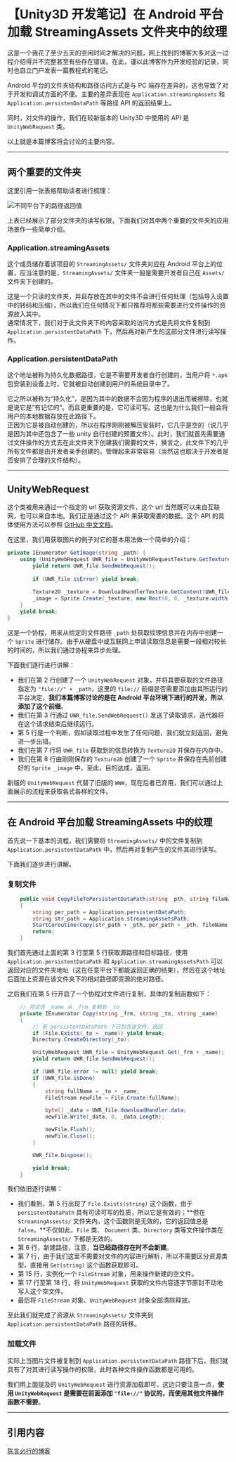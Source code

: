 # 【Unity3D 开发笔记】在 Android 平台加载 StreamingAssets 文件夹中的纹理

这是一个我花了至少五天的空闲时间才解决的问题，网上找到的博客大多对这一过程介绍得并不完整甚至有些存在错误。在此，谨以此博客作为开发经验的记录，同时也自立门户发表一篇教程式的笔记。

Android 平台的文件夹结构和路径访问方式是与 PC 端存在差异的，这也导致了对于开发和调试方面的不便。主要的差异表现在 `Application.streamingAssets` 和 `Application.persistenDataPath` 等路径 API 的返回结果上。

同时，对文件的操作，我们在较新版本的 Unity3D 中使用的 API 是 `UnityWebRequest` 类。

以上就是本篇博客将会讨论的主要内容。

---

## 两个重要的文件夹

这里引用一张表格帮助读者进行梳理：

![不同平台下的路径返回值](https://pic.imgdb.cn/item/652ff65bc458853aef1b4d8e.png)

上表已经展示了部分文件夹的读写权限，下面我们对其中两个重要的文件夹的应用场景作一些简单介绍。

### Application.streamingAssets

这个成员储存着该项目的 `StreamingAssets/` 文件夹对应在 Android 平台上的位置，应当注意的是，`StreamingAssets/` 文件夹一般是需要开发者自己在 `Assets/` 文件夹下创建的。 

这是一个只读的文件夹，并且存放在其中的文件不会进行任何处理（包括导入设置中的转码和压缩），所以我们在任何情况下都只推荐将那些需要进行文件操作的资源放入其中。  
通常情况下，我们对于此文件夹下的内容采取的访问方式是先将文件复制到 `Application.persistentDataPath` 下，然后再对新产生的这部分文件进行读写操作。

### Application.persistentDataPath

这个地址被称为持久化数据路径，它是不需要开发者自行创建的，当用户将 `*.apk` 包安装到设备上时，它就被自动创建到用户的系统目录中了。

它之所以被称为“持久化”，是因为其中的数据不会因为程序的退出而被擦除，也就是说它是“有记忆的”。而且更重要的是，它可读可写。这也是为什么我们一般会将用户的本地数据存放在此路径下。  
正因为它是被自动创建的，所以在程序刚刚被解压安装时，它几乎是空的（说几乎是因为其中还包含了一些 unity 自行创建的预置文件）。此时，我们就首先需要通过文件操作的方式去在此文件夹下创建我们需要的文件，换言之，此文件下的几乎所有文件都是由开发者亲手创建的，管理起来非常容易（当然这也取决于开发者是否安排了合理的文件结构）。

---

## UnityWebRequest

这个类被用来通过一个指定的 url 获取资源文件，这个 url 当然既可以来自互联网，也可以来自本地。我们正是通过这个 API 来获取需要的数据。这个 API 的具体使用方法可以参照 [GitHub 中文文档](https://docs.unity3d.com/cn/2019.4/Manual/UnityWebRequest.html)。

在这里，我们用获取图片的例子对它的基本用法做一个简单的介绍：

```csharp
private IEnumerator GetImage(string _path) {
    using (UnityWebRequest UWR_file = UnityWebRequestTexture.GetTexture("file://" + _path) {
        yield return UWR_file.SendWebRequest();
        
        if (UWR_file.isError) yield break;
        
        Texture2D _texture = DownloadHandlerTexture.GetContent(UWR_file);
        _image = Sprite.Create(_texture, new Rect(0, 0, _texture.width, _texture.height), Vector2.zero);
    }
    yield break;
}
```

这是一个协程，用来从给定的文件路径 `_path` 处获取纹理信息并在内存中创建一个 `Sprite` 进行储存。由于从硬盘中或互联网上申请读取信息是需要一段相对较长的时间的，所以我们通过协程来异步处理。

下面我们逐行进行讲解：

- 我们在第 2 行创建了一个 `UnityWebRequest` 对象，并将其要获取的文件路径指定为 `"file://" + _path`，这里的 `file://` 前缀是否需要添加由其所运行的平台决定，**我们本篇博客讨论的是在 Android 平台环境下进行的开发，所以添加了这个前缀**。
- 我们在第 3 行通过 `UWR_file.SendWebRequest()` 发送了读取请求，迭代器将在这个请求结束后继续运行。
- 第 5 行是一个判断，假如读取过程中发生了任何问题，我们就立刻返回，避免进一步出错。
- 我们在第 7 行将 `UWR_file` 获取到的信息转换为 `Texture2D` 并保存在内存中。
- 我们在第 8 行由刚刚保存的 `Texture2D` 创建了一个 `Sprite` 并保存在先前创建好的 `Sprite _image` 中，至此，目的达成，返回。

新版的 `UnityWebRequest` 代替了旧版的 `WWW`，现在后者已弃用，我们可以通过上面展示的流程来获取各式各样的文件。

---

## 在 Android 平台加载 StreamingAssets 中的纹理

首先说一下基本的流程，我们需要将 `StreamingAssets/` 中的文件复制到 `Application.persistentDataPath` 中，然后再对复制产生的文件其进行读写。

下面我们逐步进行讲解。

### 复制文件

```csharp
    public void CopyFileToPersistentDataPath(string _pth, string fileName)
    {
        string per_path = Application.persistentDataPath;
        string str_path = Application.streamingAssetsPath;
        StartCoroutine(Copy(str_path + _pth, per_path + _pth, fileName));
        return;
    }
```

我们首先通过上面的第 3 行至第 5 行获取源路径和目标路径，使用 `Application.persistentDataPath` 和 `Application.streamingAssetsPath` 可以返回对应的文件夹地址（这在任意平台下都能返回正确的结果），然后在这个地址后面加上资源在该文件夹下的相对路径即资源的绝对路径。

之后我们在第 5 行开启了一个协程对文件进行复制，具体的复制函数如下：

```csharp
    // 将文件 _name 从 _frm 复制到 _to
    private IEnumerator Copy(string _frm, string _to, string _name)
    {
        // 若 persistentDataPath 下已包含该文件，返回
        if (File.Exists(_to + _name)) yield break;
        Directory.CreateDirectory(_to);

        UnityWebRequest UWR_file = UnityWebRequest.Get(_frm + _name);
        yield return UWR_file.SendWebRequest();

        if (UWR_file.error != null) yield break;
        if (UWR_file.isDone)
        {
            string fullName = _to + _name;
            FileStream newFile = File.Create(fullName);

            byte[] _data = UWR_file.downloadHandler.data;
            newFile.Write(_data, 0, _data.Length);

            newFile.Flush();
            newFile.Close();
        }

        UWR_file.Dispose();

        yield break;
    }
```

我们依旧逐行讲解：

- 我们看到，第 5 行出现了 `File.Exists(string)` 这个函数，由于 `persistentDataPath` 具有可读可写的性质，所以它是有效的；**但在 `StreamingAssests/` 文件夹内，这个函数则是无效的，它的返回值总是 `false`。**不仅如此，`File` 类、 `Document` 类、`Directory` 类等文件操作类在 `StreamingAssests/` 下都是无效的。
- 第 6 行，新建路径，注意，**当已经路径存在时不会新建**。
- 第 7 行，由于我们这里不需要对文件的内容进行解析，所以不需要区分资源类型，直接用 `Get(string)` 这个函数获取即可。
- 第 15 行，实例化一个 `FileStream` 对象，用来操作新建的空文件。
- 第 17 行至第 18 行，将 `UnityWebRequest` 获取的文件内容逐字节原封不动地写入这个空文件。
- 最后将 `FileStream` 对象、`UnityWebRequest` 对象全部清除释放。

至此我们就完成了资源从 `StreamingAssets/` 文件夹到 `Application.persistentDataPath` 路径的转移。

### 加载文件

实际上当图片文件被复制到 `Application.persistentDataPath` 路径下后，我们就具有了对其进行读写操作的权限，此时各种文件操作函数都是可用的。

我们用上面提及的 `UnityWebRequest` 进行资源加载即可，这边只要注意一点，**使用 `UnityWebRequest` 是需要在前面添加 `"file://"` 协议的，而使用其他文件操作函数不需要**。

---

## 引用内容

[陈言必行的博客](https://blog.csdn.net/Czhenya/article/details/88181930?spm=1001.2014.3001.5506)
